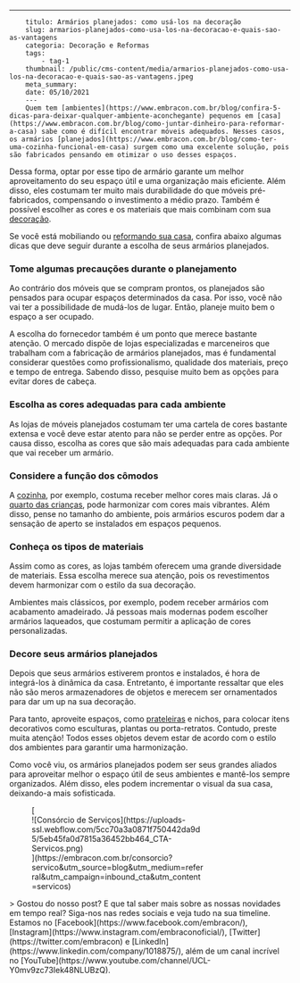 ---
        titulo: Armários planejados: como usá-los na decoração
        slug: armarios-planejados-como-usa-los-na-decoracao-e-quais-sao-as-vantagens
        categoria: Decoração e Reformas
        tags:
            - tag-1
        thumbnail: /public/cms-content/media/armarios-planejados-como-usa-los-na-decoracao-e-quais-sao-as-vantagens.jpeg
        meta_summary: 
        date: 05/10/2021
        ---
        Quem tem [ambientes](https://www.embracon.com.br/blog/confira-5-dicas-para-deixar-qualquer-ambiente-aconchegante) pequenos em [casa](https://www.embracon.com.br/blog/como-juntar-dinheiro-para-reformar-a-casa) sabe como é difícil encontrar móveis adequados. Nesses casos, os armários [planejados](https://www.embracon.com.br/blog/como-ter-uma-cozinha-funcional-em-casa) surgem como uma excelente solução, pois são fabricados pensando em otimizar o uso desses espaços.

Dessa forma, optar por esse tipo de armário garante um melhor aproveitamento do seu espaço útil e uma organização mais eficiente. Além disso, eles costumam ter muito mais durabilidade do que móveis pré-fabricados, compensando o investimento a médio prazo. Também é possível escolher as cores e os materiais que mais combinam com sua [decoração](https://www.embracon.com.br/blog/como-usar-prateleiras-na-decoracao-da-casa).

Se você está mobiliando ou [reformando sua casa](https://www.embracon.com.br/blog/como-juntar-dinheiro-para-reformar-a-casa), confira abaixo algumas dicas que deve seguir durante a escolha de seus armários planejados.

### Tome algumas precauções durante o planejamento

Ao contrário dos móveis que se compram prontos, os planejados são pensados para ocupar espaços determinados da casa. Por isso, você não vai ter a possibilidade de mudá-los de lugar. Então, planeje muito bem o espaço a ser ocupado.

A escolha do fornecedor também é um ponto que merece bastante atenção. O mercado dispõe de lojas especializadas e marceneiros que trabalham com a fabricação de armários planejados, mas é fundamental considerar questões como profissionalismo, qualidade dos materiais, preço e tempo de entrega. Sabendo disso, pesquise muito bem as opções para evitar dores de cabeça.

### Escolha as cores adequadas para cada ambiente

As lojas de móveis planejados costumam ter uma cartela de cores bastante extensa e você deve estar atento para não se perder entre as opções. Por causa disso, escolha as cores que são mais adequadas para cada ambiente que vai receber um armário.

### Considere a função dos cômodos

A [cozinha](https://www.embracon.com.br/blog/3-vantagens-de-ter-uma-casa-com-espaco-gourmet), por exemplo, costuma receber melhor cores mais claras. Já o [quarto das crianças](https://www.embracon.com.br/blog/saiba-o-que-e-tendencia-em-decoracao-de-quarto-de-crianca), pode harmonizar com cores mais vibrantes. Além disso, pense no tamanho do ambiente, pois armários escuros podem dar a sensação de aperto se instalados em espaços pequenos.

### Conheça os tipos de materiais

Assim como as cores, as lojas também oferecem uma grande diversidade de materiais. Essa escolha merece sua atenção, pois os revestimentos devem harmonizar com o estilo da sua decoração.

Ambientes mais clássicos, por exemplo, podem receber armários com acabamento amadeirado. Já pessoas mais modernas podem escolher armários laqueados, que costumam permitir a aplicação de cores personalizadas.

### Decore seus armários planejados

Depois que seus armários estiverem prontos e instalados, é hora de integrá-los à dinâmica da casa. Entretanto, é importante ressaltar que eles não são meros armazenadores de objetos e merecem ser ornamentados para dar um up na sua decoração.

Para tanto, aproveite espaços, como [prateleiras](https://www.embracon.com.br/blog/como-usar-prateleiras-na-decoracao-da-casa) e nichos, para colocar itens decorativos como esculturas, plantas ou porta-retratos. Contudo, preste muita atenção! Todos esses objetos devem estar de acordo com o estilo dos ambientes para garantir uma harmonização.

Como você viu, os armários planejados podem ser seus grandes aliados para aproveitar melhor o espaço útil de seus ambientes e mantê-los sempre organizados. Além disso, eles podem incrementar o visual da sua casa, deixando-a mais sofisticada.

<figure class="w-richtext-figure-type-image w-richtext-align-center" style="max-width:310px">[<div>![Consórcio de Serviços](https://uploads-ssl.webflow.com/5cc70a3a0871f750442da9d5/5eb45fa0d7815a36452bb464_CTA-Servicos.png)</div>](https://embracon.com.br/consorcio?servico&utm_source=blog&utm_medium=referral&utm_campaign=inbound_cta&utm_content=servicos)</figure>> Gostou do nosso post? E que tal saber mais sobre as nossas novidades em tempo real? Siga-nos nas redes sociais e veja tudo na sua timeline. Estamos no [Facebook](https://www.facebook.com/embracon/), [Instagram](https://www.instagram.com/embraconoficial/), [Twitter](https://twitter.com/embracon) e [LinkedIn](https://www.linkedin.com/company/1018875/), além de um canal incrível no [YouTube](https://www.youtube.com/channel/UCL-Y0mv9zc73Iek48NLUBzQ).
        
